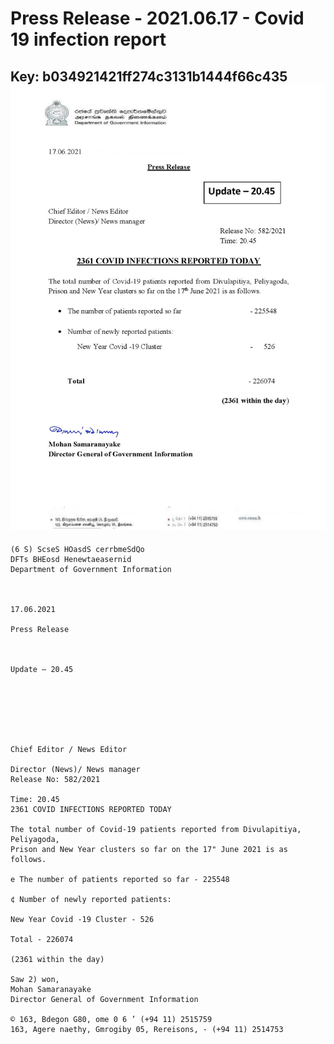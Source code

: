 # Press Release - 2021.06.17 - Covid 19 infection report 
Key: b034921421ff274c3131b1444f66c435 
![img](img/b034921421ff274c3131b1444f66c435.jpg)
---
```
(6 S) ScseS HOasdS cerrbmeSdQo
DFTs BHEosd Henewtaeasernid
Department of Government Information

 

17.06.2021

Press Release

 

Update — 20.45

 

 

 

Chief Editor / News Editor

Director (News)/ News manager
Release No: 582/2021

Time: 20.45
2361 COVID INFECTIONS REPORTED TODAY

The total number of Covid-19 patients reported from Divulapitiya, Peliyagoda,
Prison and New Year clusters so far on the 17" June 2021 is as follows.

e The number of patients reported so far - 225548

¢ Number of newly reported patients:

New Year Covid -19 Cluster - 526

Total - 226074

(2361 within the day)

Saw 2) won,
Mohan Samaranayake
Director General of Government Information

© 163, Bdegon G80, ome 0 6 ’ (+94 11) 2515759
163, Agere naethy, Gmrogiby 05, Rereisons, - (+94 11) 2514753

 

```
